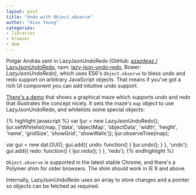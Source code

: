 ```yaml
---
layout: post
title: "Undo with Object.observe"
author: "Alex Young"
categories:
- libraries
- browser
- dom
---
```


Polgár András sent in LazyJsonUndoRedo (GitHub: [azazdeaz / LazyJsonUndoRedo](https://github.com/azazdeaz/LazyJsonUndoRedo), npm: [lazy-json-undo-redo](https://www.npmjs.org/package/lazy-json-undo-redo), Bower: _LazyJsonUndoRedo_), which uses ES6's `Object.observe` to bless undo and redo support on arbitrary JavaScript objects.  That means if you've got a rich UI component you can add intuitive undo support.

[There's a demo](http://codepen.io/azazdeaz/pen/AEgGe?editors=001) that shows a graphical maze which supports undo and redo that illustrates the concept nicely.  It sets the maze's `map` object to use LazyJsonUndoRedo, and whitelists some special objects:

{% highlight javascript %}
var ljur = new LazyJsonUndoRedo();
ljur.setWhitelist(map, ['data', 'objectMap', 'objectData', 'width', 
  'height', 'name', 'gridSize', 'showGrid', 'showWalls']);
ljur.observeTree(map);

var gui = new dat.GUI();
gui.add({ undo: function() { ljur.undo(); } }, 'undo');
gui.add({ redo: function() { ljur.redo(); } }, 'redo');
{% endhighlight %}

`Object.observe` is supported in the latest stable Chrome, and there's a Polymer shim for older browsers.  The shim should work in IE 9 and above.

Internally, LazyJsonUndoRedo uses an array to store changes and a pointer so objects can be fetched as required.

